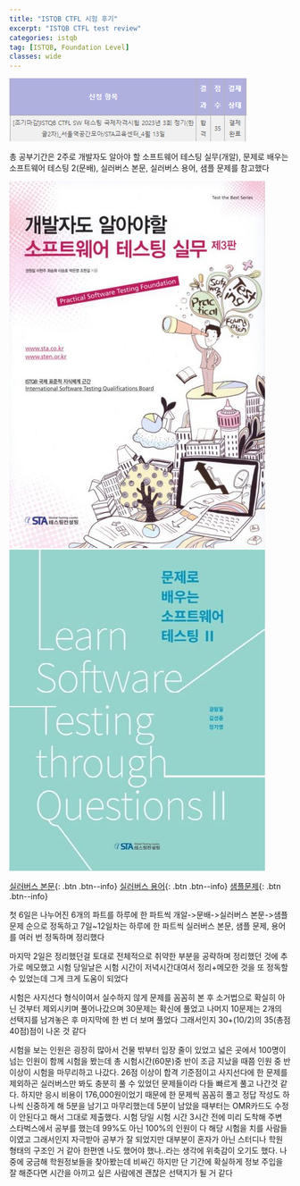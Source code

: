 ```yaml
---
title: "ISTQB CTFL 시험 후기"
excerpt: "ISTQB CTFL test review"
categories: istqb
tag: [ISTQB, Foundation Level]
classes: wide
---
```


<img src="/img/istqbCtfl/testResult.png"/>

총 공부기간은 2주로 개발자도 알아야 할 소프트웨어 테스팅 실무(개알), 문제로 배우는 소프트웨어 테스팅 2(문배), 실러버스 본문, 실러버스 용어, 샘플 문제를 참고했다

<img src="/img/istqbCtfl/gaeAl.jpg"/>

<img src="/img/istqbCtfl/moonBae.jpg"/>

[실러버스 본문](http://www.kstqb.org/board_skin/board_view.asp?idx=426&page=1&bbs_code=4&key=0&word=&etc=ISTQB){: .btn .btn--info}
[실러버스 용어](http://www.kstqb.org/board_skin/board_view.asp?idx=342&page=2&bbs_code=4&key=0&word=&etc=ISTQB){: .btn .btn--info}
[샘플문제](http://www.kstqb.org/board_skin/board_view.asp?idx=433&page=2&bbs_code=5&key=0&word=&etc=){: .btn .btn--info}

첫 6일은 나누어진 6개의 파트를 하루에 한 파트씩 개알->문배->실러버스 본문->샘플문제 순으로 정독하고 7일~12일차는 하루에 한 파트씩 실러버스 본문, 샘플 문제, 용어를 여러 번 정독하며 정리했다

마지막 2일은 정리했던걸 토대로 전체적으로 취약한 부분을 공략하며 정리했던 것에 추가로 메모했고 시험 당일날은 시험 시간이 저녁시간대여서 정리+메모한 것을 또 정독할 수 있었는데 그게 크게 도움이 되었다

시험은 사지선다 형식이여서 실수하지 않게 문제를 꼼꼼히 본 후 소거법으로 확실히 아닌 것부터 제외시키며 풀어나갔으며 30문제는 확신에 풀었고 나머지 10문제는 2개의 선택지를 남겨놓은 후 마지막에 한 번 더 보며 풀었다 그래서인지 30+(10/2)의 35(총점 40점)점이 나온 것 같다

시험을 보는 인원은 굉장히 많아서 건물 밖부터 입장 줄이 있었고 넓은 곳에서 100명이 넘는 인원이 함께 시험을 봤는데 총 시험시간(60분)중 반이 조금 지났을 때쯤 인원 중 반 이상이 시험을 마무리하고 나갔다. 26점 이상이 합격 기준점이고 사지선다에 한 문제를 제외하곤 실러버스만 봐도 충분히 풀 수 있었던 문제들이라 다들 빠르게 풀고 나간것 같다. 하지만 응시 비용이 176,000원이었기 때문에 한 문제씩 꼼꼼히 풀고 정답 작성도 하나씩 신중하게 해 5분을 남기고 마무리했는데 5분이 남았을 때부터는 OMR카드도 수정이 안된다고 해서 그대로 제출했다. 시험 당일 시험 시간 3시간 전에 미리 도착해 주변 스타벅스에서 공부를 했는데 99%도 아닌 100%의 인원이 다 해당 시험을 치를 사람들이였고 그래서인지 자극받아 공부가 잘 되었지만 대부분이 혼자가 아닌 스터디나 학원 형태의 구조인 거 같아 한편엔 나도 했어야 했나..라는 생각에 위축감이 오기도 했다. 나중에 궁금해 학원정보들을 찾아봤는데 비싸긴 하지만 단 기간에 확실하게 정보 주입을 잘 해준다면 시간을 아끼고 싶은 사람에겐 괜찮은 선택지가 될 거 같다